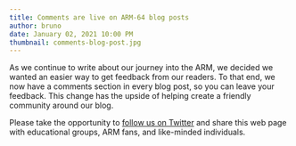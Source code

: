 ```yaml
---
title: Comments are live on ARM-64 blog posts
author: bruno
date: January 02, 2021 10:00 PM
thumbnail: comments-blog-post.jpg
---
```


As we continue to write about our journey into the ARM, we decided we wanted an easier way to get feedback from our readers. To that end, we now have a comments section in every blog post, so you can leave your feedback. This change has the upside of helping create a friendly community around our blog.
  
Please take the opportunity to [follow us on Twitter](https://twitter.com/fosshostorg) and share this web page with educational groups, ARM fans, and like-minded individuals. 
